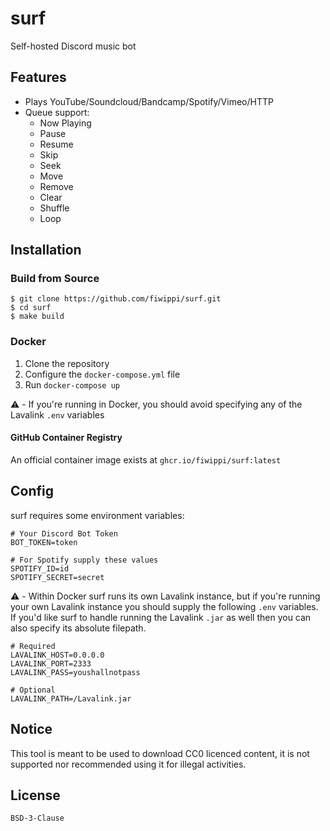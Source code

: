 # surf
Self-hosted Discord music bot

## Features
- Plays YouTube/Soundcloud/Bandcamp/Spotify/Vimeo/HTTP
- Queue support:
    - Now Playing
    - Pause
    - Resume
    - Skip
    - Seek
    - Move
    - Remove
    - Clear
    - Shuffle
    - Loop

## Installation
### Build from Source
```console
$ git clone https://github.com/fiwippi/surf.git
$ cd surf
$ make build
```

### Docker
1. Clone the repository
2. Configure the `docker-compose.yml` file
3. Run `docker-compose up`

⚠️ - If you're running in Docker, you should avoid specifying any of the Lavalink `.env` variables

#### GitHub Container Registry
An official container image exists at `ghcr.io/fiwippi/surf:latest`

## Config
surf requires some environment variables:
```dotenv
# Your Discord Bot Token
BOT_TOKEN=token 

# For Spotify supply these values
SPOTIFY_ID=id
SPOTIFY_SECRET=secret
```

⚠️ - Within Docker surf runs its own Lavalink instance, but if you're running your own Lavalink instance you should supply the following `.env` variables. If you'd like surf to handle running the Lavalink `.jar` as well then you can also specify its absolute filepath.
```dotenv
# Required
LAVALINK_HOST=0.0.0.0
LAVALINK_PORT=2333
LAVALINK_PASS=youshallnotpass

# Optional
LAVALINK_PATH=/Lavalink.jar
```


## Notice
This tool is meant to be used to download CC0 licenced content, it is not supported nor recommended using it for illegal activities.

## License
`BSD-3-Clause`